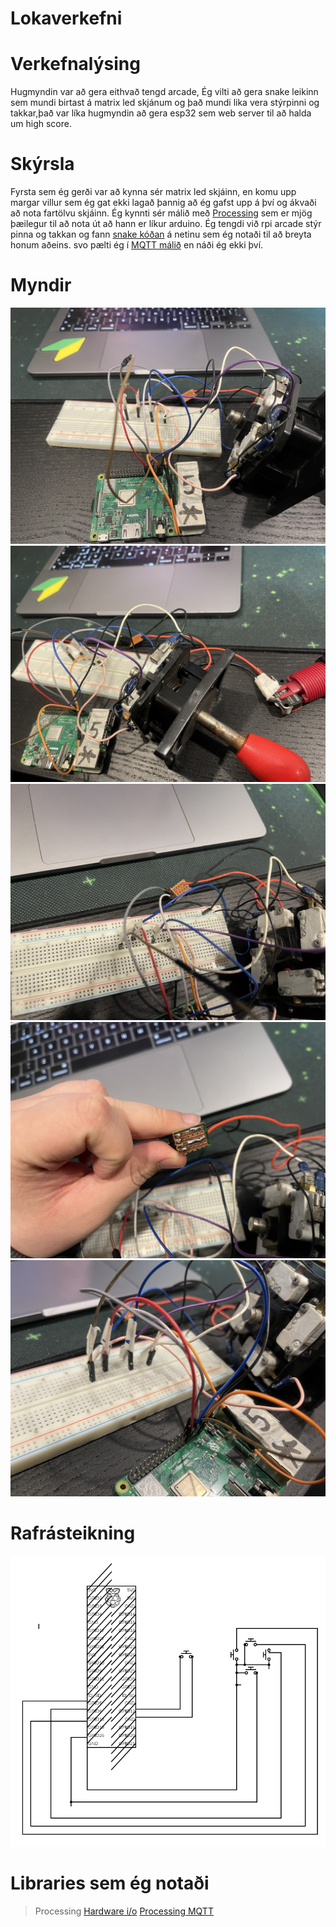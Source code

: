 # Lokaverkefni

# Verkefnalýsing
Hugmyndin var að gera eithvað tengd arcade, Ég vilti að gera snake leikinn sem mundi birtast á matrix led skjánum og það mundi lika vera stýrpinni og takkar,það var líka hugmyndin að gera esp32 sem web server til að halda um high score.

# Skýrsla

Fyrsta sem ég gerði var að kynna sér matrix led skjáinn, en komu upp margar villur sem ég gat ekki lagað þannig að ég gafst upp á því og ákvaði að nota fartölvu skjáinn. Ég kynnti sér málið með [Processing](https://processing.org) sem er mjög þæilegur til að nota út að hann er líkur arduino. Ég tengdi við rpi arcade stýr pinna og takkan og fann [snake kóðan](https://github.com/Goel25/SnakeGame) á netinu sem ég notaði til að breyta honum aðeins. svo pælti ég í [MQTT málið](https://www.shiftr.io/try?lang=processing) en náði ég ekki því.

# Myndir

![mynd1](IMG_4417.JPG)
![mynd2](IMG_4418.JPG)
![mynd3](IMG_4419.JPG)
![mynd4](IMG_4420.JPG)
![mynd5](IMG_4421.JPG)

# Rafrásteikning

![rafrasteikning](circuit.png)




# Libraries sem ég notaði
> Processing
[Hardware i/o](https://processing.org/reference/libraries/io/index.html)
[Processing MQTT](https://github.com/256dpi/processing-mqtt)
>
